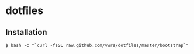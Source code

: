 # dotfiles
## Installation
```
$ bash -c "`curl -fsSL raw.github.com/vwrs/dotfiles/master/bootstrap`"
```


